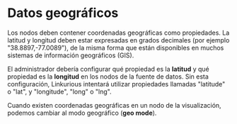 # Datos geográficos

Los nodos deben contener coordenadas geográficas como propiedades. La latitud y longitud deben estar expresadas en grados decimales (por ejemplo "38.8897,-77.0089"), de la misma forma que están disponibles en muchos sistemas de información geográficos (GIS).

El administrador debería configurar qué propiedad es la **latitud** y qué propiedad es la **longitud** en los nodos de la fuente de datos. Sin esta configuración, Linkurious intentará utilizar propiedades llamadas "latitude" o "lat", y "longitude", "long" o "lng".

Cuando existen coordenadas geográficas en un nodo de la visualización, podemos cambiar al modo geográfico (**geo mode**).